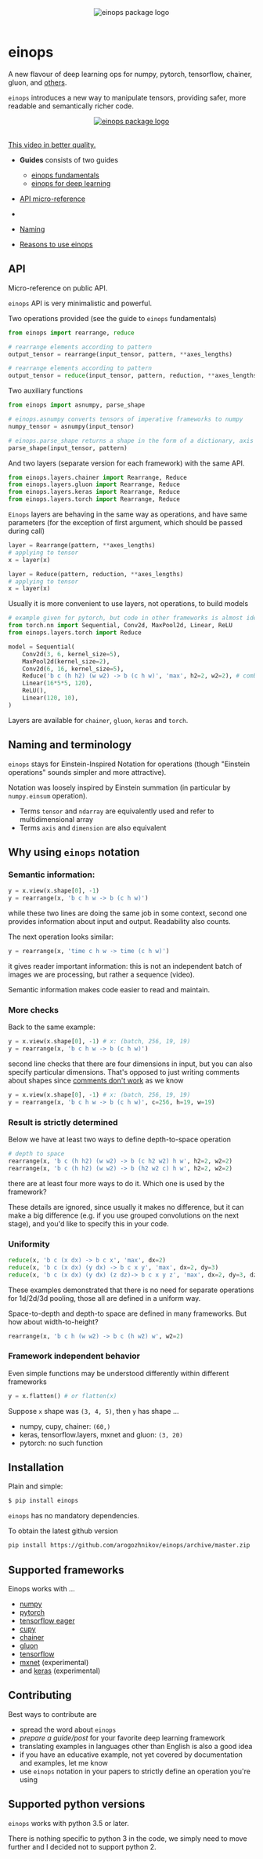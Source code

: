 <div align="center">
  <img src="http://arogozhnikov.github.io/images/einops/einops_logo_350x350.png" alt="einops package logo" />
  <br><br>
</div>

# einops

A new flavour of deep learning ops for numpy, pytorch, tensorflow, chainer, gluon, and [others](#supported-frameworks).

`einops` introduces a new way to manipulate tensors, 
providing safer, more readable and semantically richer code.

<a href='http://arogozhnikov.github.io/images/einops/einops_video.mp4' >
<div align="center">
  <img src="http://arogozhnikov.github.io/images/einops/einops_video.gif" alt="einops package logo" />
  <br><br>
</div>
</a>

[This video in better quality.](http://arogozhnikov.github.io/images/einops/einops_video.mp4)

- **Guides** consists of two guides
    - [einops fundamentals](TODO) 
    - [einops for deep learning](TODO) 

- [API micro-reference](#API)
- 
- [Naming](#Naming-and-terminology)
- [Reasons to use einops](#Why-using-einops-notation)


## API 

Micro-reference on public API.

`einops` API is very minimalistic and powerful.

Two operations provided (see the guide to `einops` fundamentals)
```python
from einops import rearrange, reduce

# rearrange elements according to pattern
output_tensor = rearrange(input_tensor, pattern, **axes_lengths)

# rearrange elements according to pattern
output_tensor = reduce(input_tensor, pattern, reduction, **axes_lengths)
```

Two auxiliary functions
```python
from einops import asnumpy, parse_shape

# einops.asnumpy converts tensors of imperative frameworks to numpy
numpy_tensor = asnumpy(input_tensor)

# einops.parse_shape returns a shape in the form of a dictionary, axis name mapped to its length 
parse_shape(input_tensor, pattern)
```

And two layers (separate version for each framework) with the same API.

```python
from einops.layers.chainer import Rearrange, Reduce
from einops.layers.gluon import Rearrange, Reduce
from einops.layers.keras import Rearrange, Reduce
from einops.layers.torch import Rearrange, Reduce
```

`Einops` layers are behaving in the same way as operations, and have same parameters 
(for the exception of first argument, which should be passed during call)

```python
layer = Rearrange(pattern, **axes_lengths)
# applying to tensor
x = layer(x)

layer = Reduce(pattern, reduction, **axes_lengths)
# applying to tensor
x = layer(x)
```

Usually it is more convenient to use layers, not operations, to build models
```python
# example given for pytorch, but code in other frameworks is almost identical  
from torch.nn import Sequential, Conv2d, MaxPool2d, Linear, ReLU
from einops.layers.torch import Reduce

model = Sequential(
    Conv2d(3, 6, kernel_size=5),
    MaxPool2d(kernel_size=2),
    Conv2d(6, 16, kernel_size=5),
    Reduce('b c (h h2) (w w2) -> b (c h w)', 'max', h2=2, w2=2), # combined pooling and flattening
    Linear(16*5*5, 120), 
    ReLU(),
    Linear(120, 10), 
)
```

Layers are available for `chainer`, `gluon`, `keras` and `torch`. 

## Naming and terminology

`einops` stays for Einstein-Inspired Notation for operations 
(though "Einstein operations" sounds simpler and more attractive).

Notation was loosely inspired by Einstein summation (in particular by `numpy.einsum` operation).

- Terms `tensor` and `ndarray` are equivalently used and refer to multidimensional array 
- Terms `axis` and `dimension` are also equivalent


## Why using `einops` notation


### Semantic information:

```python
y = x.view(x.shape[0], -1)
y = rearrange(x, 'b c h w -> b (c h w)')
```
while these two lines are doing the same job in some context,
second one provides information about input and output.
Readability also counts.

The next operation looks similar:
```python
y = rearrange(x, 'time c h w -> time (c h w)')
```
it gives reader important information: 
this is not an independent batch of images we are processing, 
but rather a sequence (video). 

Semantic information makes code easier to read and maintain. 

### More checks

Back to the same example:
```python
y = x.view(x.shape[0], -1) # x: (batch, 256, 19, 19)
y = rearrange(x, 'b c h w -> b (c h w)')
```
second line checks that there are four dimensions in input, 
but you can also specify particular dimensions. 
That's opposed to just writing comments about shapes since 
[comments don't work](https://medium.freecodecamp.org/code-comments-the-good-the-bad-and-the-ugly-be9cc65fbf83)
as we know   
```python
y = x.view(x.shape[0], -1) # x: (batch, 256, 19, 19)
y = rearrange(x, 'b c h w -> b (c h w)', c=256, h=19, w=19)
```

### Result is strictly determined

Below we have at least two ways to define depth-to-space operation
```python
# depth to space
rearrange(x, 'b c (h h2) (w w2) -> b (c h2 w2) h w', h2=2, w2=2)
rearrange(x, 'b c (h h2) (w w2) -> b (h2 w2 c) h w', h2=2, w2=2)
```
there are at least four more ways to do it. Which one is used by the framework?

These details are ignored, since usually it makes no difference, 
but it can make a big difference (e.g. if you use grouped convolutions on the next stage), 
and you'd like to specify this in your code.

<!-- TODO add same with 1d elements -->

### Uniformity

```python
reduce(x, 'b c (x dx) -> b c x', 'max', dx=2)
reduce(x, 'b c (x dx) (y dx) -> b c x y', 'max', dx=2, dy=3)
reduce(x, 'b c (x dx) (y dx) (z dz)-> b c x y z', 'max', dx=2, dy=3, dz=4)
```
These examples demonstrated that there is no need for separate operations for 1d/2d/3d pooling, 
those all are defined in a uniform way. 

Space-to-depth and depth-to space are defined in many frameworks. But how about width-to-height?
```python
rearrange(x, 'b c h (w w2) -> b c (h w2) w', w2=2)
```

### Framework independent behavior

Even simple functions may be understood differently within different frameworks

```python
y = x.flatten() # or flatten(x)
```

Suppose `x` shape was `(3, 4, 5)`, then `y` has shape ...
- numpy, cupy, chainer: `(60,)`
- keras, tensorflow.layers, mxnet and gluon: `(3, 20)`
- pytorch: no such function


## Installation

Plain and simple:

```bash
$ pip install einops
```

`einops` has no mandatory dependencies.
 
To obtain the latest github version 
```bash
pip install https://github.com/arogozhnikov/einops/archive/master.zip
```


## Supported frameworks

Einops works with ...

- [numpy](http://www.numpy.org/)
- [pytorch](https://pytorch.org/)
- [tensorflow eager](https://www.tensorflow.org/guide/eager)
- [cupy](https://cupy.chainer.org/)
- [chainer](https://chainer.org/)
- [gluon](https://mxnet.apache.org/)
- [tensorflow](https://www.tensorflow.org/)
- [mxnet](https://gluon.mxnet.io/) (experimental)
- and [keras](https://keras.io/) (experimental)

## Contributing 

Best ways to contribute are

- spread the word about `einops`
- *prepare a guide/post* for your favorite deep learning framework
- translating examples in languages other than English is also a good idea 
- if you have an educative example, not yet covered by documentation and examples, let me know
- use `einops` notation in your papers to strictly define an operation you're using

## Supported python versions

`einops` works with python 3.5 or later. 

There is nothing specific to python 3 in the code, 
we simply need to move further and I decided not to support python 2.
